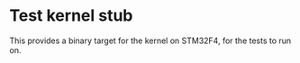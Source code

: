 # Test kernel stub

This provides a binary target for the kernel on STM32F4, for the tests to run
on.
